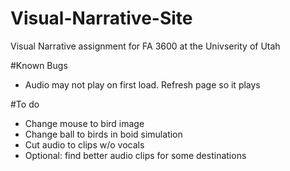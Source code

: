 # Visual-Narrative-Site
Visual Narrative assignment for FA 3600 at the Univserity of Utah

#Known Bugs
- Audio may not play on first load. Refresh page so it plays

#To do
- Change mouse to bird image
- Change ball to birds in boid simulation
- Cut audio to clips w/o vocals
- Optional: find better audio clips for some destinations

